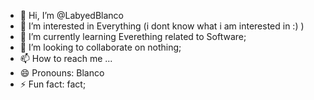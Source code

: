 - 👋 Hi, I’m @LabyedBlanco
- 👀 I’m interested in Everything (i dont know what i am interested in :) )
- 🌱 I’m currently learning Everething related to Software;
- 💞️ I’m looking to collaborate on nothing;
- 📫 How to reach me ...
- 😄 Pronouns: Blanco
- ⚡ Fun fact: fact;

<!---
LabyedBlanco/LabyedBlanco is a ✨ special ✨ repository because its `README.md` (this file) appears on your GitHub profile.
You can click the Preview link to take a look at your changes.
--->
